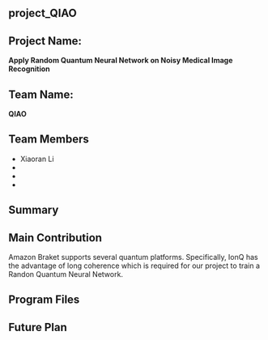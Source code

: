 ## project_QIAO
## Project Name:
**Apply Random Quantum Neural Network on Noisy Medical Image Recognition**

## Team Name:
**QIAO**


## Team Members

* Xiaoran Li
* 
* 
* 


## Summary



## Main Contribution
Amazon Braket supports several quantum platforms. Specifically, IonQ has the advantage of long coherence which is required for our project to train a Randon Quantum Neural Network.



## Program Files





## Future Plan
 
